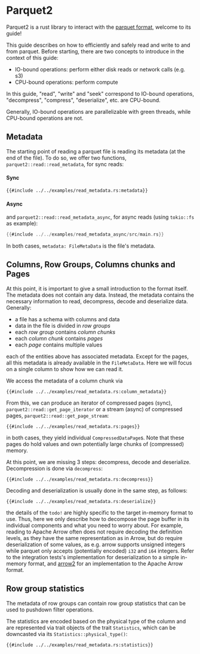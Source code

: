 # Parquet2

Parquet2 is a rust library to interact with the
[parquet format](https://en.wikipedia.org/wiki/Apache_Parquet), welcome to its guide!

This guide describes on how to efficiently and safely read and write to and from parquet.
Before starting, there are two concepts to introduce in the context of this guide:

* IO-bound operations: perform either disk reads or network calls (e.g. s3)
* CPU-bound operations: perform compute

In this guide, "read", "write" and "seek" correspond to
IO-bound operations, "decompress", "compress", "deserialize", etc. are CPU-bound.

Generally, IO-bound operations are parallelizable with green threads, while CPU-bound
operations are not. 

## Metadata

The starting point of reading a parquet file is reading its metadata (at the end of the file).
To do so, we offer two functions, `parquet2::read::read_metadata`, for sync reads:

#### Sync

```rust,no_run,noplayground
{{#include ../../examples/read_metadata.rs:metadata}}
```

#### Async

and `parquet2::read::read_metadata_async`, for async reads (using `tokio::fs` as example):

```rust
{{#include ../../examples/read_metadata_async/src/main.rs}}
```

In both cases, `metadata: FileMetaData` is the file's metadata.

## Columns, Row Groups, Columns chunks and Pages

At this point, it is important to give a small introduction to the format itself.
The metadata does not contain any data. Instead, the metadata contains
the necessary information to read, decompress, decode and deserialize data. Generally:

* a file has a schema with columns and data
* data in the file is divided in _row groups_
* each _row group_ contains _column chunks_
* each _column chunk_ contains _pages_
* each _page_ contains multiple values

each of the entities above has associated metadata. Except for the pages,
all this metadata is already available in the `FileMetaData`.
Here we will focus on a single column to show how we can read it.

We access the metadata of a column chunk via

```rust,no_run,noplayground
{{#include ../../examples/read_metadata.rs:column_metadata}}
```

From this, we can produce an iterator of compressed pages (sync), 
`parquet2::read::get_page_iterator` or a stream (async) of compressed
pages, `parquet2::read::get_page_stream`:

```rust,no_run,noplayground
{{#include ../../examples/read_metadata.rs:pages}}
```

in both cases, they yield individual `CompressedDataPage`s. Note that these
pages do hold values and own potentially large chunks of (compressed) memory.

At this point, we are missing 3 steps: decompress, decode and deserialize.
Decompression is done via `decompress`:

```rust,no_run,noplayground
{{#include ../../examples/read_metadata.rs:decompress}}
```

Decoding and deserialization is usually done in the same step, as follows:

```rust,no_run,noplayground
{{#include ../../examples/read_metadata.rs:deserialize}}
```

the details of the `todo!` are highly specific to the target in-memory format to use.
Thus, here we only describe how to decompose the page buffer in its individual
components and what you need to worry about.
For example, reading to Apache Arrow often does not require decoding the
definition levels, as they have the same representation as in Arrow, but do require
deserialization of some values, as e.g. arrow supports unsigned integers while
parquet only accepts (potentially encoded) `i32` and `i64` integers.
Refer to the integration tests's implementation for deserialization to a 
simple in-memory format, and [arrow2](https://github.com/jorgecarleitao/arrow2)
for an implementation to the Apache Arrow format.

## Row group statistics

The metadata of row groups can contain row group statistics that
can be used to pushdown filter operations.

The statistics are encoded based on the physical type of the column and
are represented via trait objects of the trait `Statistics`,
which can be downcasted via its `Statistics::physical_type()`:

```rust,no_run,noplayground
{{#include ../../examples/read_metadata.rs:statistics}}
```
